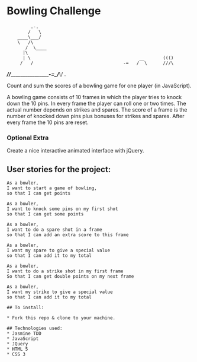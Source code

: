 
Bowling Challenge
=================

             .-.
            /   \
        ____\___/
        \   /\
           /  \____
          |\
          | \                                         __       ((()
         /   /                                  -=   /  \      ///\
________/___/________________________________-=______\__/______\\\/ .  

Count and sum the scores of a bowling game for one player (in JavaScript).

A bowling game consists of 10 frames in which the player tries to knock down the 10 pins. In every frame the player can roll one or two times. The actual number depends on strikes and spares. The score of a frame is the number of knocked down pins plus bonuses for strikes and spares. After every frame the 10 pins are reset.

### Optional Extra

Create a nice interactive animated interface with jQuery.

## User stories for the project:

```
As a bowler,
I want to start a game of bowling,
so that I can get points

As a bowler,
I want to knock some pins on my first shot
so that I can get some points

As a bowler,
I want to do a spare shot in a frame
so that I can add an extra score to this frame

As a bowler,
I want my spare to give a special value
so that I can add it to my total

As a bowler,
I want to do a strike shot in my first frame
So that I can get double points on my next frame

As a bowler,
I want my strike to give a special value
so that I can add it to my total

## To install:

* Fork this repo & clone to your machine.

## Technologies used:
* Jasmine TDD
* JavaScript
* JQuery
* HTML 5
* CSS 3
